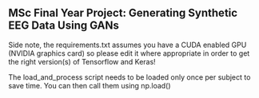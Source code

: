 ## MSc Final Year Project: Generating Synthetic EEG Data Using GANs
Side note, the requirements.txt assumes you have a CUDA enabled GPU (NVIDIA graphics card) so please edit it where appropriate in order to get the right version(s) of Tensorflow and Keras!

The load_and_process script needs to be loaded only once per subject to save time. You can then call them using np.load()
